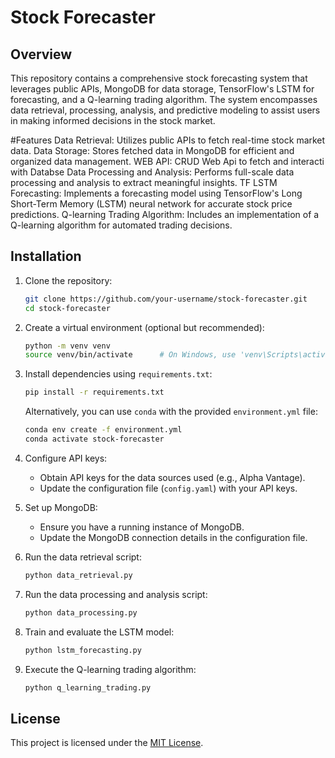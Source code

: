 # Stock Forecaster
## Overview
This repository contains a comprehensive stock forecasting system that leverages public APIs, MongoDB for data storage, TensorFlow's LSTM for forecasting, and a Q-learning trading algorithm. The system encompasses data retrieval, processing, analysis, and predictive modeling to assist users in making informed decisions in the stock market.

#Features
Data Retrieval: Utilizes public APIs to fetch real-time stock market data.
Data Storage: Stores fetched data in MongoDB for efficient and organized data management.
WEB API: CRUD Web Api to fetch and interacti with Databse
Data Processing and Analysis: Performs full-scale data processing and analysis to extract meaningful insights.
TF LSTM Forecasting: Implements a forecasting model using TensorFlow's Long Short-Term Memory (LSTM) neural network for accurate stock price predictions.
Q-learning Trading Algorithm: Includes an implementation of a Q-learning algorithm for automated trading decisions.

## Installation

1. Clone the repository:

    ```bash
    git clone https://github.com/your-username/stock-forecaster.git
    cd stock-forecaster
    ```

2. Create a virtual environment (optional but recommended):

    ```bash
    python -m venv venv
    source venv/bin/activate      # On Windows, use 'venv\Scripts\activate'
    ```

3. Install dependencies using `requirements.txt`:

    ```bash
    pip install -r requirements.txt
    ```

    Alternatively, you can use `conda` with the provided `environment.yml` file:

    ```bash
    conda env create -f environment.yml
    conda activate stock-forecaster
    ```

4. Configure API keys:
    - Obtain API keys for the data sources used (e.g., Alpha Vantage).
    - Update the configuration file (`config.yaml`) with your API keys.

5. Set up MongoDB:
    - Ensure you have a running instance of MongoDB.
    - Update the MongoDB connection details in the configuration file.

6. Run the data retrieval script:

    ```bash
    python data_retrieval.py
    ```

7. Run the data processing and analysis script:

    ```bash
    python data_processing.py
    ```

8. Train and evaluate the LSTM model:

    ```bash
    python lstm_forecasting.py
    ```

9. Execute the Q-learning trading algorithm:

    ```bash
    python q_learning_trading.py
    ```

## License

This project is licensed under the [MIT License](LICENSE).
